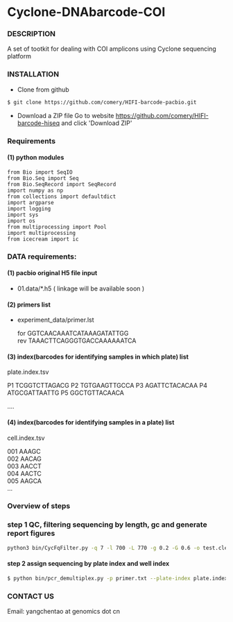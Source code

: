 # Cyclone-DNAbarcode-COI


### DESCRIPTION
A set of tootkit for dealing with COI amplicons using Cyclone sequencing platform

### INSTALLATION
- Clone from github
```bash
$ git clone https://github.com/comery/HIFI-barcode-pacbio.git
```
- Download a ZIP file
Go to website https://github.com/comery/HIFI-barcode-hiseq and click 'Download ZIP'
### Requirements 
#### (1) python modules

```
from Bio import SeqIO
from Bio.Seq import Seq
from Bio.SeqRecord import SeqRecord
import numpy as np
from collections import defaultdict
import argparse
import logging
import sys
import os
from multiprocessing import Pool
import multiprocessing
from icecream import ic
```



### DATA requirements:

#### (1) pacbio original H5 file input
 - 01.data/*.h5 ( linkage will be available soon )
#### (2) primers list
 -	experiment_data/primer.lst  
	
	for     GGTCAACAAATCATAAAGATATTGG  
	rev     TAAACTTCAGGGTGACCAAAAAATCA

#### (3) index(barcodes for identifying samples in which plate) list

plate.index.tsv

P1	TCGGTCTTAGACG
P2	TGTGAAGTTGCCA
P3	AGATTCTACACAA
P4	ATGCGATTAATTG
P5	GGCTGTTACAACA

....

#### (4) index(barcodes for identifying samples in a plate) list

cell.index.tsv

001     AAAGC  
002     AACAG  
003     AACCT  
004     AACTC  
005     AAGCA  
...



### Overview of steps

### step 1 QC, filtering sequencing by length, gc and generate report figures

```bash
python3 bin/CycFqFilter.py -q 7 -l 700 -L 770 -g 0.2 -G 0.6 -o test.clean test.fastq.gz
```

#### step 2 assign sequencing by plate index and well index
```bash
$ python bin/pcr_demultiplex.py -p primer.txt --plate-index plate.index.tsv --well-index cell.index.tsv -f test.clean.fa  -o output
```



### CONTACT US

Email:
yangchentao at genomics dot cn



